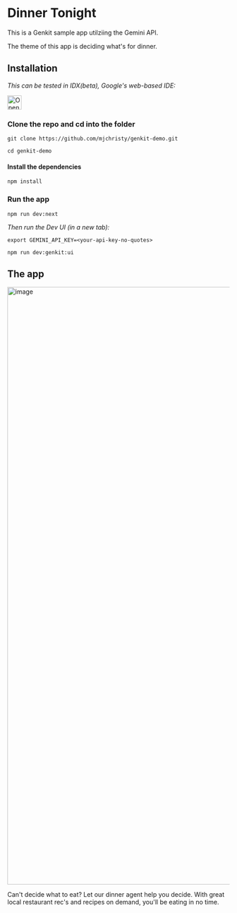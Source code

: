 # Dinner Tonight

This is a Genkit sample app utilziing the Gemini API.

The theme of this app is deciding what's for dinner.

## Installation

_This can be tested in IDX(beta), Google's web-based IDE:_

<a href="https://idx.google.com/new?template=https%3A%2F%2Fgithub.com%2Fmjchristy%2Fgenkit-demo%2F">
  <img
    height="32"
    alt="Open in IDX"
    src="https://cdn.idx.dev/btn/open_purple_32.svg">
</a>

### Clone the repo and cd into the folder

```git clone https://github.com/mjchristy/genkit-demo.git```

```cd genkit-demo```

#### Install the dependencies
```npm install```

### Run the app

```npm run dev:next```

_Then run the Dev UI (in a new tab):_

```export GEMINI_API_KEY=<your-api-key-no-quotes>```

```npm run dev:genkit:ui```


## The app

<img width="1354" alt="image" src="https://github.com/user-attachments/assets/a67d42ae-b859-4e04-9e74-30b0d4a59ca7" />


Can't decide what to eat? Let our dinner agent help you decide. With great local restaurant rec's and recipes on demand, you'll be eating in no time.

